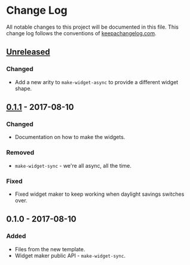 # Change Log
All notable changes to this project will be documented in this file. This change log follows the conventions of [keepachangelog.com](http://keepachangelog.com/).

## [Unreleased]
### Changed
- Add a new arity to `make-widget-async` to provide a different widget shape.

## [0.1.1] - 2017-08-10
### Changed
- Documentation on how to make the widgets.

### Removed
- `make-widget-sync` - we're all async, all the time.

### Fixed
- Fixed widget maker to keep working when daylight savings switches over.

## 0.1.0 - 2017-08-10
### Added
- Files from the new template.
- Widget maker public API - `make-widget-sync`.

[Unreleased]: https://github.com/your-name/robosight-referee/compare/0.1.1...HEAD
[0.1.1]: https://github.com/your-name/robosight-referee/compare/0.1.0...0.1.1
